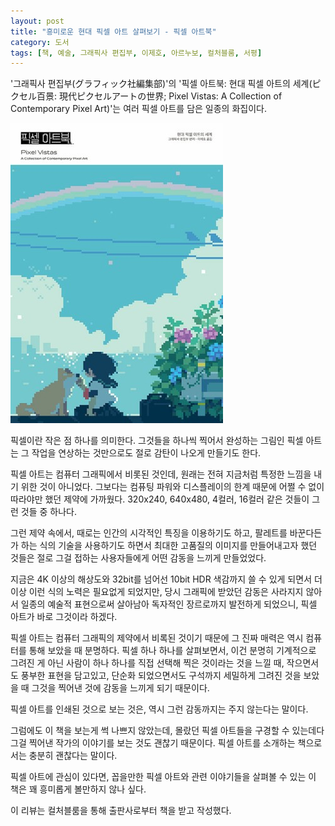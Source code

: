 ```yaml
---
layout: post
title: "흥미로운 현대 픽셀 아트 살펴보기 - 픽셀 아트북"
category: 도서
tags: [책, 예술, 그래픽사 편집부, 이제호, 아르누보, 컬처블룸, 서평]
---
```


'그래픽사 편집부(グラフィック社編集部)'의
'픽셀 아트북: 현대 픽셀 아트의 세계(ピクセル百景: 現代ピクセルアートの世界; Pixel Vistas: A Collection of Contemporary Pixel Art)'는
여러 픽셀 아트를 담은 일종의 화집이다.

![표지](/images/pixel-vistas-book-h480.jpg)

픽셀이란 작은 점 하나를 의미한다.
그것들을 하나씩 찍어서 완성하는 그림인 픽셀 아트는
그 작업을 연상하는 것만으로도 절로 감탄이 나오게 만들기도 한다.

픽셀 아트는 컴퓨터 그래픽에서 비롯된 것인데,
원래는 전혀 지금처럼 특정한 느낌을 내기 위한 것이 아니었다.
그보다는 컴퓨팅 파워와 디스플레이의 한계 때문에 어쩔 수 없이 따라야만 했던 제약에 가까웠다.
320x240, 640x480, 4컬러, 16컬러 같은 것들이 그런 것들 중 하나다.

그런 제약 속에서,
때로는 인간의 시각적인 특징을 이용하기도 하고,
팔레트를 바꾼다든가 하는 식의 기술을 사용하기도 하면서
최대한 고품질의 이미지를 만들어내고자 했던 것들은
절로 그걸 접하는 사용자들에게 어떤 감동을 느끼게 만들었었다.

지금은 4K 이상의 해상도와 32bit를 넘어선 10bit HDR 색감까지 쓸 수 있게 되면서
더 이상 이런 식의 노력은 필요없게 되었지만,
당시 그래픽에 받았던 감동은 사라지지 않아서
일종의 예술적 표현으로써 살아남아
독자적인 장르로까지 발전하게 되었으니,
픽셀 아트가 바로 그것이라 하겠다.

픽셀 아트는 컴퓨터 그래픽의 제약에서 비록된 것이기 때문에
그 진짜 매력은 역시 컴퓨터를 통해 보았을 때 분명하다.
픽셀 하나 하나를 살펴보면서,
이건 분명히 기계적으로 그려진 게 아닌
사람이 하나 하나를 직접 선택해 찍은 것이라는 것을 느낄 때,
작으면서도 풍부한 표현을 담고있고,
단순화 되었으면서도 구석까지 세밀하게 그려진 것을 보았을 때
그것을 찍어낸 것에 감동을 느끼게 되기 때문이다.

픽셀 아트를 인쇄된 것으로 보는 것은,
역시 그런 감동까지는 주지 않는다는 말이다.

그럼에도 이 책을 보는게 썩 나쁘지 않았는데,
몰랐던 픽셀 아트들을 구경할 수 있는데다
그걸 찍어낸 작가의 이야기를 보는 것도 괜찮기 때문이다.
픽셀 아트를 소개하는 책으로서는 충분히 괜찮다는 말이다.

픽셀 아트에 관심이 있다면,
꼽을만한 픽셀 아트와 관련 이야기들을 살펴볼 수 있는 이 책은
꽤 흥미롭게 볼만하지 않나 싶다.



<div class="im im-info">
이 리뷰는 컬처블룸을 통해 출판사로부터 책을 받고 작성했다.
</div>
